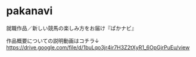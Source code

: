# pakanavi
就職作品／新しい競馬の楽しみ方をお届け『ぱかナビ』

作品概要についての説明動画はコチラ↓
https://drive.google.com/file/d/1buLqo3jr4ir7H3Z2tXyR1_6OpGjrPuEu/view
